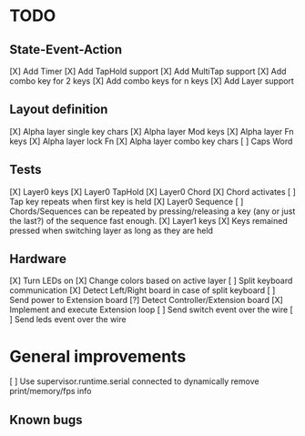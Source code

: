# TODO

## State-Event-Action
[X] Add Timer
[X] Add TapHold support
[X] Add MultiTap support
[X] Add combo key for 2 keys
[X] Add combo keys for n keys
[X] Add Layer support

## Layout definition
[X] Alpha layer single key chars
[X] Alpha layer Mod keys
[X] Alpha layer Fn keys
[X] Alpha layer lock Fn
[X] Alpha layer combo key chars
[ ] Caps Word

## Tests
[X] Layer0 keys
[X] Layer0 TapHold
[X] Layer0 Chord
    [X] Chord activates
    [ ] Tap key repeats when first key is held
[X] Layer0 Sequence
[ ] Chords/Sequences can be repeated by pressing/releasing a key (any or just the last?) of the sequence fast enough.
[X] Layer1 keys
[X] Keys remained pressed when switching layer as long as they are held

## Hardware
[X] Turn LEDs on
[X] Change colors based on active layer
[ ] Split keyboard communication
    [X] Detect Left/Right board in case of split keyboard
    [ ] Send power to Extension board
    [?] Detect Controller/Extension board
    [X] Implement and execute Extension loop
    [ ] Send switch event over the wire
    [ ] Send leds event over the wire

# General improvements
[ ] Use supervisor.runtime.serial connected to dynamically remove print/memory/fps info

## Known bugs
